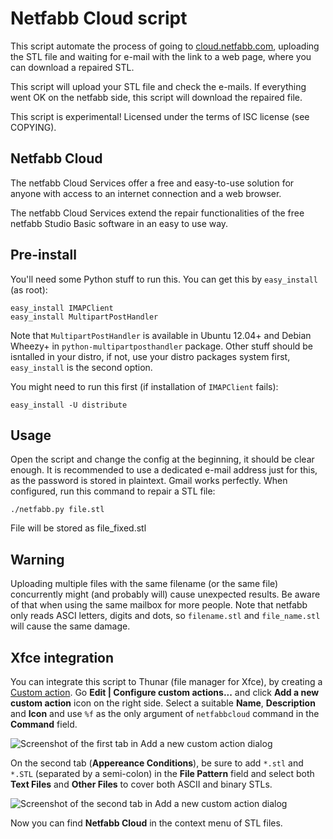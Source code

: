Netfabb Cloud script
====================

This script automate the process of going to [cloud.netfabb.com](http://cloud.netfabb.com/), uploading the STL file and waiting for e-mail with the link to a web page, where you can download a repaired STL.

This script will upload your STL file and check the e-mails. If everything went OK on the netfabb side, this script will download the repaired file.

This script is experimental! Licensed under the terms of ISC license (see COPYING).

Netfabb Cloud
-------------

The netfabb Cloud Services offer a free and easy-to-use solution for anyone with access to an internet connection and a web browser.

The netfabb Cloud Services extend the repair functionalities of the free netfabb Studio Basic software in an easy to use way. 

Pre-install
-----------

You'll need some Python stuff to run this. You can get this by `easy_install` (as root):

    easy_install IMAPClient
    easy_install MultipartPostHandler

Note that `MultipartPostHandler` is available in Ubuntu 12.04+ and Debian Wheezy+ in `python-multipartposthandler` package. Other stuff should be isntalled in your distro, if not, use your distro packages system first, `easy_install` is the second option.

You might need to run this first (if installation of `IMAPClient` fails):

    easy_install -U distribute

Usage
-----

Open the script and change the config at the beginning, it should be clear enough. It is recommended to use a dedicated e-mail address just for this, as the password is stored in plaintext. Gmail works perfectly. When configured, run this command to repair a STL file:

    ./netfabb.py file.stl

File will be stored as file_fixed.stl

Warning
-------

Uploading multiple files with the same filename (or the same file) concurrently might (and probably will) cause unexpected results. Be aware of that when using the same mailbox for more people. Note that netfabb only reads ASCI letters, digits and dots, so `filename.stl` and `file_name.stl` will cause the same damage.

Xfce integration
----------------

You can integrate this script to Thunar (file manager for Xfce), by creating a [Custom action](http://thunar.xfce.org/pwiki/documentation/custom_actions). Go **Edit | Configure custom actions...** and click **Add a new custom action** icon on the right side. Select a suitable **Name**, **Description** and **Icon** and use `%f` as the only argument of `netfabbcloud` command in the **Command** field.

![Screenshot of the first tab in Add a new custom action dialog](netfabbcloud/blob/master/img/thunar-ca1.png?raw=true) 

On the second tab (**Appereance Conditions**), be sure to add `*.stl` and `*.STL` (separated by a semi-colon) in the **File Pattern** field and select both **Text Files** and **Other Files** to cover both ASCII and binary STLs.

![Screenshot of the second tab in Add a new custom action dialog](netfabbcloud/blob/master/img/thunar-ca2.png?raw=true) 

Now you can find **Netfabb Cloud** in the context menu of STL files.
